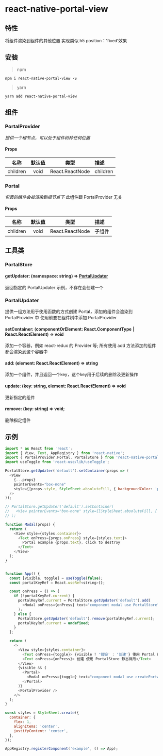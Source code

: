 # react-native-portal-view

## 特性
将组件渲染到组件的其他位置
实现类似 h5 position：'fixed'效果

## 安装

> npm

```
npm i react-native-portal-view -S
```

> yarn

```
yarn add react-native-portal-view
```

## 组件

### PortalProvider

_提供一个根节点，可以处于组件树种任何位置_

#### Props

| 名称     | 默认值 |        类型        | 描述                 |
| -------- | :----: | :----------------: | :------------------- |
| children |   void    | React.ReactNode | children |


### Portal
_包裹的组件会被渲染到根节点下_
 此组件跟 PortalProvider 无关

#### Props

| 名称     | 默认值 |        类型        | 描述                 |
| -------- | :----: | :----------------: | :------------------- |
| children |   void    | React.ReactNode | 子组件 |


## 工具类
### PortalStore

#### getUpdater: (namespace: string) => [PortalUpdater](#portalupdater)
返回指定的 PortalUpdater 示例，不存在会创建一个


### PortalUpdater
提供一组方法用于使用函数的方式创建 Portal，添加的组件会渲染到 PortalProvider 中
使用前要在组件树中添加 PortalProvider

#### setContainer: (componentOrElement: React.ComponentType<any> | React.ReactElement) => void
添加一个容器，例如 react-redux 的 Provider 等;
所有使用 add 方法添加的组件都会渲染到这个容器中

#### add: (element: React.ReactElement) => string
添加一个组件，并且返回一个key，这个key用于后续的删除及更新操作

#### update: (key: string, element: React.ReactElement) => void
更新指定的组件

#### remove: (key: string) => void;
删除指定组件

## 示例

```javascript
import * as React from 'react';
import { View, Text, AppRegistry } from 'react-native';
import { PortalProvider,Portal, PortalStore } from 'react-native-portal-view';
import useToggle from 'react-use/lib/useToggle';

PortalStore.getUpdater('default').setContainer(props => (
  <View
    {...props}
    pointerEvents="box-none"
    style={[props.style, StyleSheet.absoluteFill, { backgroundColor: 'pink' }]}
  />
));

// PortalStore.getUpdater('default').setContainer(
//   <View pointerEvents="box-none" style={[StyleSheet.absoluteFill, { backgroundColor: 'pink' }]} />,
// );

function Modal(props) {
  return (
    <View style={styles.container}>
      <Text onPress={props.onPress} style={styles.text}>
        Portal example {props.text}, click to destroy
      </Text>
    </View>
  );
}


function App() {
  const [visible, toggle] = useToggle(false);
  const portalKeyRef = React.useRef<string>();

  const onPress = () => {
    if (!portalKeyRef.current) {
      portalKeyRef.current = PortalStore.getUpdater('default').add(
        <Modal onPress={onPress} text="component modal use PortalStore" />,
      );
    } else {
      PortalStore.getUpdater('default').remove(portalKeyRef.current);
      portalKeyRef.current = undefined;
    }
  };

  return (
    <>
      <View style={styles.container}>
        <Text onPress={toggle}> {visible ? '销毁' : '创建'} 使用 Portal 组件</Text>
        <Text onPress={onPress}> 创建 使用 PortalStore 静态调用</Text>
      </View>
      {visible && (
        <Portal>
          <Modal onPress={toggle} text="component modal use createPortal" />
        </Portal>
      )}
      <PortalProvider />
    </>
  );
}

const styles = StyleSheet.create({
  container: {
    flex: 1,
    alignItems: 'center',
    justifyContent: 'center',
  },
});

AppRegistry.registerComponent('example', () => App);
```

